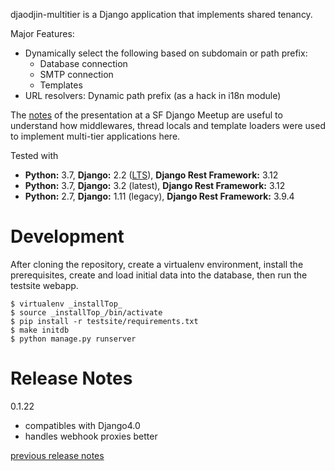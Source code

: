 djaodjin-multitier is a Django application that implements shared tenancy.

Major Features:

  - Dynamically select the following based on subdomain or path prefix:
      * Database connection
      * SMTP connection
      * Templates
  - URL resolvers: Dynamic path prefix (as a hack in i18n module)

The [notes](http://djaodjin.com/blog/multi-tier-implementation-in-django.blog.html)
of the presentation at a SF Django Meetup are useful to understand how
middlewares, thread locals and template loaders were used to implement
multi-tier applications here.

Tested with

- **Python:** 3.7, **Django:** 2.2 ([LTS](https://www.djangoproject.com/download/)), **Django Rest Framework:** 3.12
- **Python:** 3.7, **Django:** 3.2 (latest), **Django Rest Framework:** 3.12
- **Python:** 2.7, **Django:** 1.11 (legacy), **Django Rest Framework:** 3.9.4


Development
===========

After cloning the repository, create a virtualenv environment, install
the prerequisites, create and load initial data into the database, then
run the testsite webapp.

    $ virtualenv _installTop_
    $ source _installTop_/bin/activate
    $ pip install -r testsite/requirements.txt
    $ make initdb
    $ python manage.py runserver


Release Notes
=============

0.1.22

  * compatibles with Django4.0
  * handles webhook proxies better

[previous release notes](changelog)
